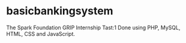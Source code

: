 # basicbankingsystem
The Spark Foundation GRIP Internship Tast:1
Done using PHP, MySQL, HTML, CSS and JavaScript.
